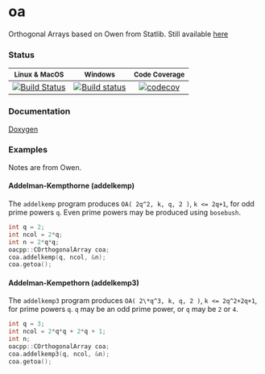 oa
==

Orthogonal Arrays based on Owen from Statlib.  Still available [here](http://ftp.uni-bayreuth.de/math/statlib/designs/)

### Status

|<sub>Linux & MacOS</sub>|<sub>Windows</sub>|<sub>Code Coverage</sub>|
|:---:|:---:|:---:|
|[![Build Status](https://www.travis-ci.org/bertcarnell/oa.svg?branch=master)](https://www.travis-ci.org/bertcarnell/oa)|[![Build status](https://ci.appveyor.com/api/projects/status/c25m7jk7ltx3ovs0?svg=true)](https://ci.appveyor.com/project/bertcarnell/oa)|[![codecov](https://codecov.io/gh/bertcarnell/oa/branch/master/graph/badge.svg)](https://codecov.io/gh/bertcarnell/oa)|

### Documentation

[Doxygen](http://bertcarnell.github.io/oa/html/index.html)

### Examples

Notes are from Owen.

#### Addelman-Kempthorne (addelkemp)

The `addelkemp` program produces `OA( 2q^2, k, q, 2 )`,  `k <= 2q+1`,
for odd prime powers `q`.  Even prime powers may be produced using
`bosebush`.

```c
int q = 2;
int ncol = 2*q;
int n = 2*q*q;
oacpp::COrthogonalArray coa;
coa.addelkemp(q, ncol, &n);
coa.getoa();
```

#### Addelman-Kempethorn (addelkemp3)

The `addelkemp3` program produces `OA( 2\*q^3, k, q, 2 )`,  `k <= 2q^2+2q+1`,
for prime powers `q`.  `q` may be an odd prime power, or `q` may
be `2` or `4`.

```c
int q = 3;
int ncol = 2*q*q + 2*q + 1;
int n;
oacpp::COrthogonalArray coa;
coa.addelkemp3(q, ncol, &n);
coa.getoa();
```

